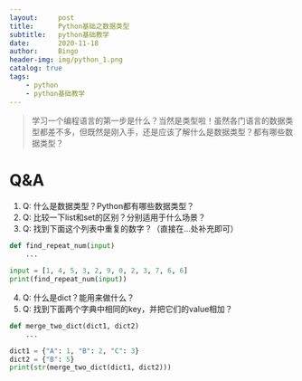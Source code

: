 ```yaml
---
layout:     post
title:      Python基础之数据类型
subtitle:   python基础教学
date:       2020-11-18
author:     Bingo
header-img: img/python_1.png
catalog: true
tags:
    - python
    - python基础教学
---
```


> 学习一个编程语言的第一步是什么？当然是类型啦！虽然各门语言的数据类型都差不多，但既然是刚入手，还是应该了解什么是数据类型？都有哪些数据类型？

# Q&A
1. Q: 什么是数据类型？Python都有哪些数据类型？
2. Q: 比较一下list和set的区别？分别适用于什么场景？
3. Q: 找到下面这个列表中重复的数字？（直接在...处补充即可）

``` python
def find_repeat_num(input)
    ...

input = [1, 4, 5, 3, 2, 9, 0, 2, 3, 7, 6, 6]
print(find_repeat_num(input))
```

4. Q: 什么是dict？能用来做什么？
5. Q: 找到下面两个字典中相同的key，并把它们的value相加？

``` python
def merge_two_dict(dict1, dict2)
    ...

dict1 = {"A": 1, "B": 2, "C": 3}
dict2 = {"B": 5}
print(str(merge_two_dict(dict1, dict2)))
```

